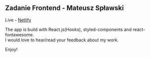 ## Zadanie Frontend - Mateusz Spławski

Live - [Netlify](https://nervous-keller-1c24b0.netlify.com/)

The app is build with React.js(Hooks), styled-components and react-fontawesome.  
I would love to hear/read your feedback about my work.

Enjoy!
